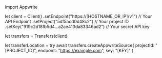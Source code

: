 import Appwrite

let client = Client()
    .setEndpoint("https://[HOSTNAME_OR_IP]/v1") // Your API Endpoint
    .setProject("5df5acd0d48c2") // Your project ID
    .setKey("919c2d18fb5d4...a2ae413da83346ad2") // Your secret API key

let transfers = Transfers(client)

let transferLocation = try await transfers.createAppwriteSource(
    projectId: "[PROJECT_ID]",
    endpoint: "https://example.com",
    key: "[KEY]"
)

